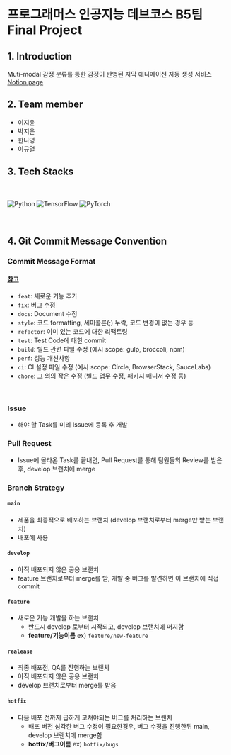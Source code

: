 # 프로그래머스 인공지능 데브코스 B5팀 Final Project

## 1. Introduction
Muti-modal 감정 분류를 통한 감정이 반영된 자막 애니메이션 자동 생성 서비스
[Notion page](https://daisylee.notion.site/b5-4-2dfe4e8c3a7b48fabe3bf29f3de60076)


## 2. Team member
- 이지윤
- 박지은
- 한나영
- 이규열


## 3. Tech Stacks
<br><br>![Python](https://img.shields.io/badge/-Python-14354C?style=flat-square&logo=Python)
![TensorFlow](https://img.shields.io/badge/TensorFlow-%23FF6F00.svg?style=flat-square&logo=TensorFlow&logoColor=white)
![PyTorch](https://img.shields.io/badge/PyTorch-%23EE4C2C.svg?style=flat-square&logo=PyTorch&logoColor=white) <br/>
<br><br>
  

## 4. Git Commit Message Convention
### Commit Message Format

#### [참고](https://underflow101.tistory.com/31)

- `feat`: 새로운 기능 추가
- `fix`: 버그 수정
- `docs`: Document 수정
- `style`: 코드 formatting, 세미콜론(;) 누락, 코드 변경이 없는 경우 등
- `refactor`: 이미 있는 코드에 대한 리팩토링
- `test`: Test Code에 대한 commit
- `build`: 빌드 관련 파일 수정 (예시 scope: gulp, broccoli, npm)
- `perf`: 성능 개선사항
- `ci`: CI 설정 파일 수정 (예시 scope: Circle, BrowserStack, SauceLabs)
- `chore`: 그 외의 작은 수정 (빌드 업무 수정, 패키지 매니저 수정 등)

</div>
</details>
<br />

### Issue

- 해야 할 Task를 미리 Issue에 등록 후 개발

### Pull Request

- Issue에 올라온 Task를 끝내면, Pull Request를 통해 팀원들의 Review를 받은 후, develop 브랜치에 merge

### Branch Strategy

#### `main`

- 제품을 최종적으로 배포하는 브랜치 (develop 브랜치로부터 merge만 받는 브랜치)
- 배포에 사용

#### `develop`

- 아직 배포되지 않은 공용 브랜치
- feature 브랜치로부터 merge를 받, 개발 중 버그를 발견하면 이 브랜치에 직접 commit

#### `feature`

- 새로운 기능 개발을 하는 브랜치
  - 반드시 develop 로부터 시작되고, develop 브랜치에 머지함
  - **feature/기능이름**
    ex) `feature/new-feature`
    
#### `realease`

- 최종 배포전, QA를 진행하는 브랜치
- 아직 배포되지 않은 공용 브랜치
- develop 브랜치로부터 merge를 받음

#### `hotfix`

- 다음 배포 전까지 급하게 고쳐야되는 버그를 처리하는 브랜치
  - 배포 버전 심각한 버그 수정이 필요한경우, 버그 수정을 진행한뒤 main, develop 브랜치에 merge함
  - **hotfix/버그이름**
    ex) `hotfix/bugs`